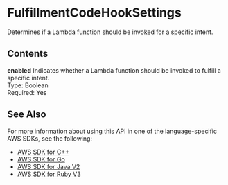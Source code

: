 # FulfillmentCodeHookSettings<a name="API_FulfillmentCodeHookSettings"></a>

Determines if a Lambda function should be invoked for a specific intent\.

## Contents<a name="API_FulfillmentCodeHookSettings_Contents"></a>

 **enabled**   <a name="lexv2-Type-FulfillmentCodeHookSettings-enabled"></a>
Indicates whether a Lambda function should be invoked to fulfill a specific intent\.  
Type: Boolean  
Required: Yes

## See Also<a name="API_FulfillmentCodeHookSettings_SeeAlso"></a>

For more information about using this API in one of the language\-specific AWS SDKs, see the following:
+  [ AWS SDK for C\+\+](https://docs.aws.amazon.com/goto/SdkForCpp/models.lex.v2-2020-08-07/FulfillmentCodeHookSettings) 
+  [ AWS SDK for Go](https://docs.aws.amazon.com/goto/SdkForGoV1/models.lex.v2-2020-08-07/FulfillmentCodeHookSettings) 
+  [ AWS SDK for Java V2](https://docs.aws.amazon.com/goto/SdkForJavaV2/models.lex.v2-2020-08-07/FulfillmentCodeHookSettings) 
+  [ AWS SDK for Ruby V3](https://docs.aws.amazon.com/goto/SdkForRubyV3/models.lex.v2-2020-08-07/FulfillmentCodeHookSettings) 